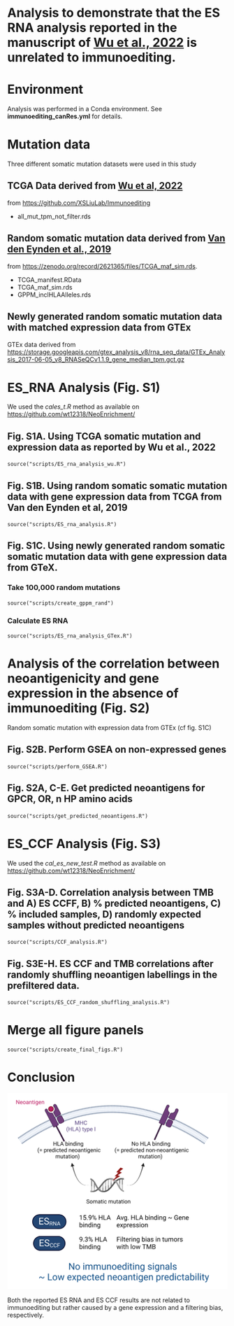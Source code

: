 # Analysis to demonstrate that the ES RNA analysis reported in the manuscript of [Wu et al., 2022](https://aacrjournals.org/cancerres/article/82/12/2226/699353/Quantification-of-Neoantigen-Mediated) is unrelated to immunoediting.

# Environment
  
Analysis was performed in a Conda environment. See **immunoediting_canRes.yml** for details. 

# Mutation data

Three different somatic mutation datasets were used in this study

## TCGA Data derived from [Wu et al, 2022](https://aacrjournals.org/cancerres/article/82/12/2226/699353/Quantification-of-Neoantigen-Mediated)

from https://github.com/XSLiuLab/Immunoediting

- all_mut_tpm_not_filter.rds

## Random somatic mutation data derived from [Van den Eynden et al., 2019](https://www.nature.com/articles/s41588-019-0532-6) 

from https://zenodo.org/record/2621365/files/TCGA_maf_sim.rds.

- TCGA_manifest.RData
- TCGA_maf_sim.rds
- GPPM_inclHLAAlleles.rds

## Newly generated random somatic mutation data with matched expression data from GTEx

GTEx data derived from https://storage.googleapis.com/gtex_analysis_v8/rna_seq_data/GTEx_Analysis_2017-06-05_v8_RNASeQCv1.1.9_gene_median_tpm.gct.gz

# ES_RNA Analysis (Fig. S1)

We used the *cales_t.R* method as available on https://github.com/wt12318/NeoEnrichment/

## Fig. S1A. Using TCGA somatic mutation and expression data as reported by Wu et al., 2022

```{r}
source("scripts/ES_rna_analysis_wu.R")
```

## Fig. S1B. Using random somatic somatic mutation data with gene expression data from TCGA from Van den Eynden et al, 2019

```{r}
source("scripts/ES_rna_analysis.R")
```

## Fig. S1C. Using newly generated random somatic somatic mutation data with gene expression data from GTeX.

### Take 100,000 random mutations

```{r}
source("scripts/create_gppm_rand")
```

### Calculate ES RNA

```{r}
source("scripts/ES_rna_analysis_GTex.R")
```

# Analysis of the correlation between neoantigenicity and gene expression in the absence of immunoediting (Fig. S2)

Random somatic mutation with expression data from GTEx (cf fig. S1C)

## Fig. S2B. Perform GSEA on non-expressed genes

```{r}
source("scripts/perform_GSEA.R")
```

## Fig. S2A, C-E. Get predicted neoantigens for GPCR, OR, n HP amino acids

```{r}
source("scripts/get_predicted_neoantigens.R")
```

# ES_CCF Analysis (Fig. S3)

We used the *cal_es_new_test.R* method as available on https://github.com/wt12318/NeoEnrichment/

## Fig. S3A-D. Correlation analysis between TMB and A) ES CCFF, B) % predicted neoantigens, C) % included samples, D) randomly expected samples without predicted neoantigens 

```{r}
source("scripts/CCF_analysis.R")
```

## Fig. S3E-H. ES CCF and TMB correlations after randomly shuffling neoantigen labellings in the prefiltered data. 

```{r}
source("scripts/ES_CCF_random_shuffling_analysis.R")
```

# Merge all figure panels

```{r}
source("scripts/create_final_figs.R")
```

# Conclusion

<img src="results/figs/fig_summary.png" style="zoom:75%;" />

Both the reported ES RNA and ES CCF results are not related to immunoediting but rather caused by a gene expression and a filtering bias, respectively. 


